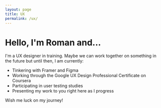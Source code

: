 ```yaml
---
layout: page
title: UX
permalink: /ux/
---
```

<style>
.post-title {
  font-family: 'Space Grotesk', sans-serif;
}
</style>
# Hello, I'm Roman and...

I'm a UX designer in training. Maybe we can work together on something in the future but until then, I am currently:

- Tinkering with Framer and Figma
- Working through the Google UX Design Professional Certificate on Coursera
- Participating in user testing studies
- Presenting my work to you right here as I progress

Wish me luck on my journey!
